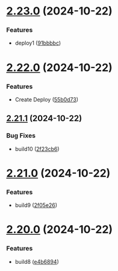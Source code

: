 # [2.23.0](https://github.com/elobytesoftware/SemVerAuto/compare/v2.22.0...v2.23.0) (2024-10-22)


### Features

* deploy1 ([91bbbbc](https://github.com/elobytesoftware/SemVerAuto/commit/91bbbbc39e1c1728069a7dc161cfc6fa39ce6954))



# [2.22.0](https://github.com/elobytesoftware/SemVerAuto/compare/v2.21.1...v2.22.0) (2024-10-22)


### Features

* Create Deploy ([55b0d73](https://github.com/elobytesoftware/SemVerAuto/commit/55b0d733c6ac7dfeb6d69383a4a92aea1f5b17da))



## [2.21.1](https://github.com/elobytesoftware/SemVerAuto/compare/v2.21.0...v2.21.1) (2024-10-22)


### Bug Fixes

* build10 ([2f23cb6](https://github.com/elobytesoftware/SemVerAuto/commit/2f23cb6085673eb67bf2c6a3ad24fe4b91aa2599))



# [2.21.0](https://github.com/elobytesoftware/SemVerAuto/compare/v2.20.0...v2.21.0) (2024-10-22)


### Features

* build9 ([2f05e26](https://github.com/elobytesoftware/SemVerAuto/commit/2f05e26ec0a23c20292b116c432ef18543d03881))



# [2.20.0](https://github.com/elobytesoftware/SemVerAuto/compare/v2.19.0...v2.20.0) (2024-10-22)


### Features

* build8 ([e4b6894](https://github.com/elobytesoftware/SemVerAuto/commit/e4b6894ebf0967a90a0575c87c181cc8f8c38220))



